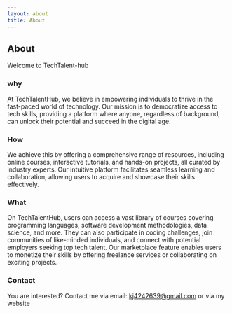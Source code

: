 ```yaml
---
layout: about
title: About
---
```


## About

Welcome to TechTalent-hub
### why
At TechTalentHub, we believe in empowering individuals to thrive in the fast-paced world of technology. Our mission is to democratize access to tech skills, providing a platform where anyone, regardless of background, can unlock their potential and succeed in the digital age.
### How
We achieve this by offering a comprehensive range of resources, including online courses, interactive tutorials, and hands-on projects, all curated by industry experts. Our intuitive platform facilitates seamless learning and collaboration, allowing users to acquire and showcase their skills effectively.
### What
On TechTalentHub, users can access a vast library of courses covering programming languages, software development methodologies, data science, and more. They can also participate in coding challenges, join communities of like-minded individuals, and connect with potential employers seeking top tech talent. Our marketplace feature enables users to monetize their skills by offering freelance services or collaborating on exciting projects.
### Contact
You are interested? Contact me via email: kj4242639@gmail.com or via my website
